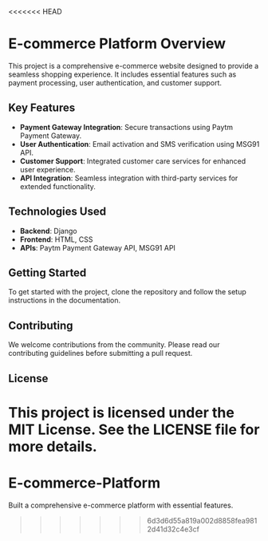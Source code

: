 <<<<<<< HEAD
# E-commerce Platform Overview

This project is a comprehensive e-commerce website designed to provide a seamless shopping experience. It includes essential features such as payment processing, user authentication, and customer support.

## Key Features

- **Payment Gateway Integration**: Secure transactions using Paytm Payment Gateway.
- **User Authentication**: Email activation and SMS verification using MSG91 API.
- **Customer Support**: Integrated customer care services for enhanced user experience.
- **API Integration**: Seamless integration with third-party services for extended functionality.

## Technologies Used

- **Backend**: Django
- **Frontend**: HTML, CSS
- **APIs**: Paytm Payment Gateway API, MSG91 API

## Getting Started

To get started with the project, clone the repository and follow the setup instructions in the documentation.

## Contributing

We welcome contributions from the community. Please read our contributing guidelines before submitting a pull request.

## License

This project is licensed under the MIT License. See the LICENSE file for more details.
=======
# E-commerce-Platform
Built a comprehensive e-commerce platform with essential features.
>>>>>>> 6d3d6d55a819a002d8858fea9812d41d32c4e3cf
